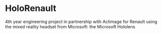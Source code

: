 # HoloRenault
4th year engineering project in partnership with Actimage for Renault using the mixed reality headset from Microsoft: the Microsoft Hololens
